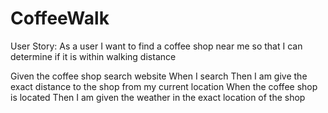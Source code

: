 # CoffeeWalk
User Story:
 As a user I want to find a coffee shop near me so that I can determine if it is within walking distance

Given the coffee shop search website
When I search 
Then I am give the exact distance to the shop from my current location
When the coffee shop is located
Then I am given the weather in the exact location of the shop


